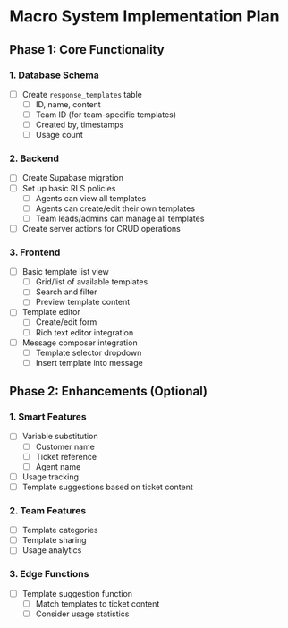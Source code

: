# Macro System Implementation Plan

## Phase 1: Core Functionality

### 1. Database Schema
- [ ] Create `response_templates` table
  - [ ] ID, name, content
  - [ ] Team ID (for team-specific templates)
  - [ ] Created by, timestamps
  - [ ] Usage count

### 2. Backend
- [ ] Create Supabase migration
- [ ] Set up basic RLS policies
  - [ ] Agents can view all templates
  - [ ] Agents can create/edit their own templates
  - [ ] Team leads/admins can manage all templates
- [ ] Create server actions for CRUD operations

### 3. Frontend
- [ ] Basic template list view
  - [ ] Grid/list of available templates
  - [ ] Search and filter
  - [ ] Preview template content
- [ ] Template editor
  - [ ] Create/edit form
  - [ ] Rich text editor integration
- [ ] Message composer integration
  - [ ] Template selector dropdown
  - [ ] Insert template into message

## Phase 2: Enhancements (Optional)

### 1. Smart Features
- [ ] Variable substitution
  - [ ] Customer name
  - [ ] Ticket reference
  - [ ] Agent name
- [ ] Usage tracking
- [ ] Template suggestions based on ticket content

### 2. Team Features
- [ ] Template categories
- [ ] Template sharing
- [ ] Usage analytics

### 3. Edge Functions
- [ ] Template suggestion function
  - [ ] Match templates to ticket content
  - [ ] Consider usage statistics 
